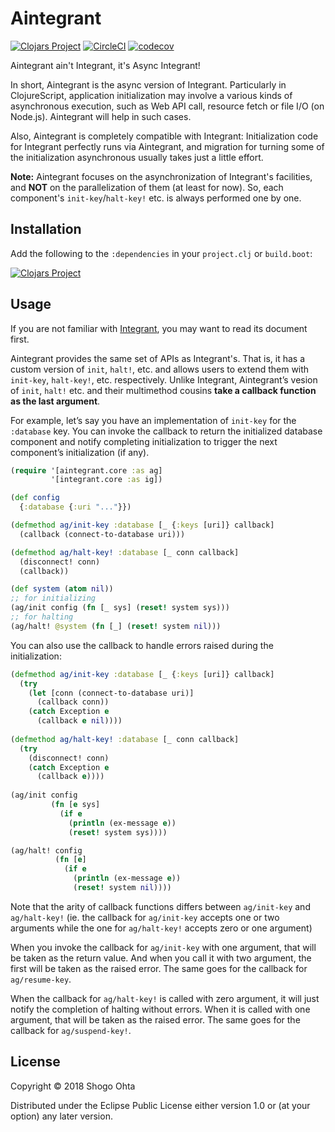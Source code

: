 # Aintegrant
[![Clojars Project](https://img.shields.io/clojars/v/aintegrant.svg)](https://clojars.org/aintegrant)
[![CircleCI](https://circleci.com/gh/athos/aintegrant.svg?style=shield)](https://circleci.com/gh/athos/aintegrant)
[![codecov](https://codecov.io/gh/athos/aintegrant/branch/master/graph/badge.svg)](https://codecov.io/gh/athos/aintegrant)

Aintegrant ain't Integrant, it's Async Integrant!

In short, Aintegrant is the async version of Integrant. Particularly in ClojureScript,
application initialization may involve a various kinds of asynchronous execution,
such as Web API call, resource fetch or file I/O (on Node.js). Aintegrant will help in such cases.

Also, Aintegrant is completely compatible with Integrant: Initialization code for Integrant
perfectly runs via Aintegrant, and migration for turning some of the initialization asynchronous
usually takes just a little effort.

**Note:** Aintegrant focuses on the asynchronization of Integrant's facilities, and **NOT**
on the parallelization of them (at least for now). So, each component's `init-key`/`halt-key!` etc.
is always performed one by one.

## Installation

Add the following to the `:dependencies` in your `project.clj` or `build.boot`:

[![Clojars Project](https://clojars.org/aintegrant/latest-version.svg)](http://clojars.org/aintegrant)

## Usage

If you are not familiar with [Integrant](https://github.com/weavejester/integrant), you may want to read its document first.

Aintegrant provides the same set of APIs as Integrant's. That is, it has a custom version of `init`, `halt!`, etc. and allows users to extend them with `init-key`, `halt-key!`, etc. respectively.
Unlike Integrant, Aintegrant’s vesion of `init`, `halt!` etc. and their multimethod cousins **take a callback function as the last argument**.

For example, let’s say you have an implementation of `init-key` for the `:database` key. You can invoke the callback to return the initialized database component and notify completing initialization to trigger the next component’s initialization (if any).

```clojure
(require '[aintegrant.core :as ag]
         '[integrant.core :as ig])

(def config
  {:database {:uri "..."}})

(defmethod ag/init-key :database [_ {:keys [uri]} callback]
  (callback (connect-to-database uri)))

(defmethod ag/halt-key! :database [_ conn callback]
  (disconnect! conn)
  (callback))

(def system (atom nil))
;; for initializing
(ag/init config (fn [_ sys] (reset! system sys)))
;; for halting
(ag/halt! @system (fn [_] (reset! system nil)))
```

You can also use the callback to handle errors raised during the initialization:

```clojure
(defmethod ag/init-key :database [_ {:keys [uri]} callback]
  (try
    (let [conn (connect-to-database uri)]
      (callback conn))
    (catch Exception e
      (callback e nil))))
      
(defmethod ag/halt-key! :database [_ conn callback]
  (try
    (disconnect! conn)
    (catch Exception e
      (callback e))))
      
(ag/init config
         (fn [e sys]
           (if e
             (println (ex-message e))
             (reset! system sys))))

(ag/halt! config
          (fn [e]
            (if e
              (println (ex-message e))
              (reset! system nil))))
```

Note that the arity of callback functions differs between `ag/init-key` and `ag/halt-key!` (ie. the callback for `ag/init-key` accepts one or two arguments while the one for `ag/halt-key!` accepts zero or one argument)

When you invoke the callback for `ag/init-key` with one argument, that will be taken as the return value. And when you call it with two argument, the first will be taken as the raised error. The same goes for the callback for `ag/resume-key`.

When the callback for `ag/halt-key!` is called with zero argument, it will just notify the completion of halting without errors. When it is called with one argument, that will be taken as the raised error. The same goes for the callback for `ag/suspend-key!`.

## License

Copyright © 2018 Shogo Ohta 

Distributed under the Eclipse Public License either version 1.0 or (at
your option) any later version.
